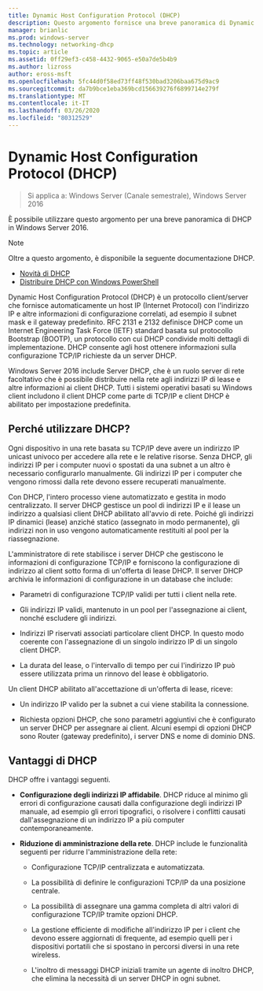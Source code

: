 ```yaml
---
title: Dynamic Host Configuration Protocol (DHCP)
description: Questo argomento fornisce una breve panoramica di Dynamic Host Configuration Protocol (DHCP) in Windows Server 2016.
manager: brianlic
ms.prod: windows-server
ms.technology: networking-dhcp
ms.topic: article
ms.assetid: 0ff29ef3-c458-4432-9065-e50a7de5b4b9
ms.author: lizross
author: eross-msft
ms.openlocfilehash: 5fc44d0f58ed73ff48f530bad3206baa675d9ac9
ms.sourcegitcommit: da7b9bce1eba369bcd156639276f6899714e279f
ms.translationtype: MT
ms.contentlocale: it-IT
ms.lasthandoff: 03/26/2020
ms.locfileid: "80312529"
---
```

# <a name="dynamic-host-configuration-protocol-dhcp"></a>Dynamic Host Configuration Protocol (DHCP)

>Si applica a: Windows Server (Canale semestrale), Windows Server 2016

È possibile utilizzare questo argomento per una breve panoramica di DHCP in Windows Server 2016.

> [!NOTE]
> Oltre a questo argomento, è disponibile la seguente documentazione DHCP.
>
> - [Novità di DHCP](What-s-New-in-DHCP.md)
> - [Distribuire DHCP con Windows PowerShell](dhcp-deploy-wps.md)

Dynamic Host Configuration Protocol (DHCP) è un protocollo client/server che fornisce automaticamente un host IP (Internet Protocol) con l'indirizzo IP e altre informazioni di configurazione correlati, ad esempio il subnet mask e il gateway predefinito. RFC 2131 e 2132 definisce DHCP come un Internet Engineering Task Force (IETF) standard basata sul protocollo Bootstrap (BOOTP), un protocollo con cui DHCP condivide molti dettagli di implementazione. DHCP consente agli host ottenere informazioni sulla configurazione TCP/IP richieste da un server DHCP.

Windows Server 2016 include Server DHCP, che è un ruolo server di rete facoltativo che è possibile distribuire nella rete agli indirizzi IP di lease e altre informazioni ai client DHCP. Tutti i sistemi operativi basati su Windows client includono il client DHCP come parte di TCP/IP e client DHCP è abilitato per impostazione predefinita.

## <a name="why-use-dhcp"></a>Perché utilizzare DHCP?

Ogni dispositivo in una rete basata su TCP/IP deve avere un indirizzo IP unicast univoco per accedere alla rete e le relative risorse. Senza DHCP, gli indirizzi IP per i computer nuovi o spostati da una subnet a un altro è necessario configurarlo manualmente. Gli indirizzi IP per i computer che vengono rimossi dalla rete devono essere recuperati manualmente.

Con DHCP, l'intero processo viene automatizzato e gestita in modo centralizzato. Il server DHCP gestisce un pool di indirizzi IP e il lease un indirizzo a qualsiasi client DHCP abilitato all'avvio di rete. Poiché gli indirizzi IP dinamici (lease) anziché statico (assegnato in modo permanente), gli indirizzi non in uso vengono automaticamente restituiti al pool per la riassegnazione.

L'amministratore di rete stabilisce i server DHCP che gestiscono le informazioni di configurazione TCP/IP e forniscono la configurazione di indirizzo al client sotto forma di un'offerta di lease DHCP. Il server DHCP archivia le informazioni di configurazione in un database che include:

- Parametri di configurazione TCP/IP validi per tutti i client nella rete.

- Gli indirizzi IP validi, mantenuto in un pool per l'assegnazione ai client, nonché escludere gli indirizzi.

- Indirizzi IP riservati associati particolare client DHCP. In questo modo coerente con l'assegnazione di un singolo indirizzo IP di un singolo client DHCP.

- La durata del lease, o l'intervallo di tempo per cui l'indirizzo IP può essere utilizzata prima un rinnovo del lease è obbligatorio.

Un client DHCP abilitato all'accettazione di un'offerta di lease, riceve:

- Un indirizzo IP valido per la subnet a cui viene stabilita la connessione.  
  
- Richiesta opzioni DHCP, che sono parametri aggiuntivi che è configurato un server DHCP per assegnare ai client. Alcuni esempi di opzioni DHCP sono Router (gateway predefinito), i server DNS e nome di dominio DNS.

## <a name="benefits-of-dhcp"></a>Vantaggi di DHCP

DHCP offre i vantaggi seguenti.

- **Configurazione degli indirizzi IP affidabile**. DHCP riduce al minimo gli errori di configurazione causati dalla configurazione degli indirizzi IP manuale, ad esempio gli errori tipografici, o risolvere i conflitti causati dall'assegnazione di un indirizzo IP a più computer contemporaneamente.

- **Riduzione di amministrazione della rete**. DHCP include le funzionalità seguenti per ridurre l'amministrazione della rete:

    - Configurazione TCP/IP centralizzata e automatizzata.

    - La possibilità di definire le configurazioni TCP/IP da una posizione centrale.

    - La possibilità di assegnare una gamma completa di altri valori di configurazione TCP/IP tramite opzioni DHCP.

    - La gestione efficiente di modifiche all'indirizzo IP per i client che devono essere aggiornati di frequente, ad esempio quelli per i dispositivi portatili che si spostano in percorsi diversi in una rete wireless.

    - L'inoltro di messaggi DHCP iniziali tramite un agente di inoltro DHCP, che elimina la necessità di un server DHCP in ogni subnet.

